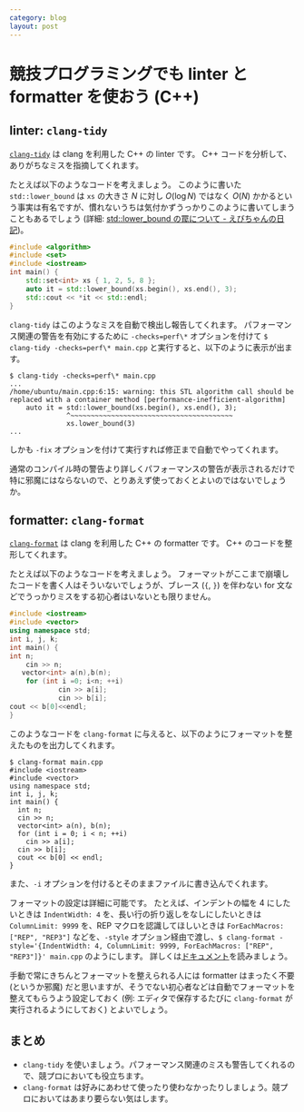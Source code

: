 ```yaml
---
category: blog
layout: post
---
```


# 競技プログラミングでも linter と formatter を使おう (C++)

## linter: `clang-tidy`

[`clang-tidy`](https://clang.llvm.org/extra/clang-tidy/index.html) は clang を利用した C++ の linter です。
C++ コードを分析して、ありがちなミスを指摘してくれます。

たとえば以下のようなコードを考えましょう。
このように書いた `std::lower_bound` は `xs` の大きさ $N$ に対し $O(\log N)$ ではなく $O(N)$ かかるという事実は有名ですが、慣れないうちは気付かずうっかりこのように書いてしまうこともあるでしょう (詳細: [std::lower_bound の罠について - えびちゃんの日記](https://rsk0315.hatenablog.com/entry/2019/09/10/173708))。

``` c++
#include <algorithm>
#include <set>
#include <iostream>
int main() {
    std::set<int> xs { 1, 2, 5, 8 };
    auto it = std::lower_bound(xs.begin(), xs.end(), 3);
    std::cout << *it << std::endl;
}
```

`clang-tidy` はこのようなミスを自動で検出し報告してくれます。
パフォーマンス関連の警告を有効にするために `-checks=perf\*` オプションを付けて `$ clang-tidy -checks=perf\* main.cpp` と実行すると、以下のように表示が出ます。

``` console
$ clang-tidy -checks=perf\* main.cpp
...
/home/ubuntu/main.cpp:6:15: warning: this STL algorithm call should be replaced with a container method [performance-inefficient-algorithm]
    auto it = std::lower_bound(xs.begin(), xs.end(), 3);
              ^~~~~~~~~~~~~~~~~~~~~~~~~~~~~~~~~~~~~~~~~
              xs.lower_bound(3)
...
```

しかも `-fix` オプションを付けて実行すれば修正まで自動でやってくれます。

通常のコンパイル時の警告より詳しくパフォーマンスの警告が表示されるだけで特に邪魔にはならないので、とりあえず使っておくとよいのではないでしょうか。

## formatter: `clang-format`

[`clang-format`](https://clang.llvm.org/docs/ClangFormat.html) は clang を利用した C++ の formatter です。
C++ のコードを整形してくれます。

たとえば以下のようなコードを考えましょう。
フォーマットがここまで崩壊したコードを書く人はそういないでしょうが、ブレース (`{`, `}`) を伴わない for 文などでうっかりミスをする初心者はいないとも限りません。

``` c++
#include <iostream>
#include <vector>
using namespace std;
int i, j, k;
int main() {
int n;
    cin >> n;
   vector<int> a(n),b(n);
    for (int i =0; i<n; ++i)
            cin >> a[i];
            cin >> b[i];
cout << b[0]<<endl;
}
```

このようなコードを `clang-format` に与えると、以下のようにフォーマットを整えたものを出力してくれます。

``` console
$ clang-format main.cpp
#include <iostream>
#include <vector>
using namespace std;
int i, j, k;
int main() {
  int n;
  cin >> n;
  vector<int> a(n), b(n);
  for (int i = 0; i < n; ++i)
    cin >> a[i];
  cin >> b[i];
  cout << b[0] << endl;
}
```

また、`-i` オプションを付けるとそのままファイルに書き込んでくれます。

フォーマットの設定は詳細に可能です。
たとえば、インデントの幅を 4 にしたいときは `IndentWidth: 4` を、長い行の折り返しをなしにしたいときは `ColumnLimit: 9999` を、REP マクロを認識してほしいときは `ForEachMacros: ["REP", "REP3"]` などを、`-style` オプション経由で渡し、`$ clang-format -style='{IndentWidth: 4, ColumnLimit: 9999, ForEachMacros: ["REP", "REP3"]}' main.cpp` のようにします。
詳しくは[ドキュメント](https://clang.llvm.org/docs/ClangFormatStyleOptions.html)を読みましょう。

手動で常にきちんとフォーマットを整えられる人には formatter はまったく不要 (というか邪魔) だと思いますが、そうでない初心者などは自動でフォーマットを整えてもらうよう設定しておく (例: エディタで保存するたびに `clang-format` が実行されるようにしておく) とよいでしょう。

## まとめ

-   `clang-tidy` を使いましょう。パフォーマンス関連のミスも警告してくれるので、競プロにおいても役立ちます。
-   `clang-format` は好みにあわせて使ったり使わなかったりしましょう。競プロにおいてはあまり要らない気はします。
